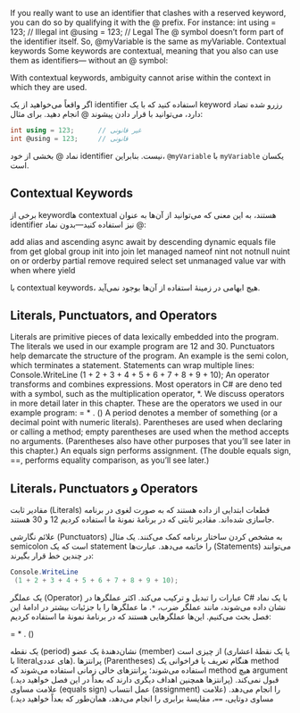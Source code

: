 If you really want to use an identifier that clashes with a reserved keyword, you can
 do so by qualifying it with the @ prefix. For instance:
 int using = 123;      // Illegal
 int @using = 123;     // Legal
 The @ symbol doesn’t form part of the identifier itself. So, @myVariable is the same
 as myVariable.
 Contextual keywords
 Some keywords are contextual, meaning that you also can use them as identifiers—
 without an @ symbol:

 With contextual keywords, ambiguity cannot arise within the context in which they
 are used. 

 اگر واقعاً می‌خواهید از یک identifier استفاده کنید که با یک keyword رزرو شده تضاد دارد، می‌توانید با قرار دادن پیشوند @ انجام دهید. برای مثال:
```csharp
int using = 123;      // غیر قانونی
int @using = 123;     // قانونی
```
نماد @ بخشی از خود identifier نیست. بنابراین، `@myVariable` با `myVariable` یکسان است.

## Contextual Keywords

برخی از keyword‌ها contextual هستند، به این معنی که می‌توانید از آن‌ها به عنوان identifier نیز استفاده کنید—بدون نماد @:


add          alias        and          ascending    async
await        by           descending   dynamic      equals
file         from         get          global       group
init         into         join         let          managed
nameof       nint         not          notnull      nuint
on           or           orderby      partial      remove
required     select       set          unmanaged    value
var          with         when         where        yield

با contextual keywords، هیچ ابهامی در زمینهٔ استفاده از آن‌ها بوجود نمی‌آید.

## Literals, Punctuators, and Operators
 Literals are primitive pieces of data lexically embedded into the program. The
 literals we used in our example program are 12 and 30.
 Punctuators help demarcate the structure of the program. An example is the semi
colon, which terminates a statement. Statements can wrap multiple lines:
 Console.WriteLine
  (1 + 2 + 3 + 4 + 5 + 6 + 7 + 8 + 9 + 10);
 An operator transforms and combines expressions. Most operators in C# are deno
ted with a symbol, such as the multiplication operator, *. We discuss operators in
 more detail later in this chapter. These are the operators we used in our example
 program:
 =  *  .  ()
 A period denotes a member of something (or a decimal point with numeric literals).
 Parentheses are used when declaring or calling a method; empty parentheses are
 used when the method accepts no arguments. (Parentheses also have other purposes
 that you’ll see later in this chapter.) An equals sign performs assignment. (The
 double equals sign, ==, performs equality comparison, as you’ll see later.)

## Literals، Punctuators و Operators

مقادیر ثابت (Literals) قطعات ابتدایی از داده هستند که به صورت لغوی در برنامه جاسازی شده‌اند. مقادیر ثابتی که در برنامهٔ نمونهٔ ما استفاده کردیم 12 و 30 هستند.

علائم نگارشی (Punctuators) به مشخص کردن ساختار برنامه کمک می‌کنند. یک مثال semicolon است که یک statement را خاتمه می‌دهد. عبارت‌ها (Statements) می‌توانند در چندین خط قرار بگیرند:
```csharp
Console.WriteLine
 (1 + 2 + 3 + 4 + 5 + 6 + 7 + 8 + 9 + 10);
```
یک عملگر (Operator) عبارات را تبدیل و ترکیب می‌کند. اکثر عملگرها در C# با یک نماد نشان داده می‌شوند، مانند عملگر ضرب، `*`. ما عملگرها را با جزئیات بیشتر در ادامهٔ این فصل بحث می‌کنیم. این‌ها عملگرهایی هستند که در برنامهٔ نمونهٔ ما استفاده کردیم:


=  *  .  ()

یک نقطه (period) نشان‌دهندهٔ یک عضو (member) از چیزی است (یا یک نقطهٔ اعشاری با literal‌های عددی). پرانتزها (Parentheses) هنگام تعریف یا فراخوانی یک method استفاده می‌شوند؛ پرانتزهای خالی زمانی استفاده می‌شوند که method هیچ argument قبول نمی‌کند. (پرانتزها همچنین اهداف دیگری دارند که بعداً در این فصل خواهید دید.) علامت مساوی (equals sign) عمل انتساب (assignment) را انجام می‌دهد. (علامت مساوی دوتایی، `==`، مقایسهٔ برابری را انجام می‌دهد، همان‌طور که بعداً خواهید دید.)

